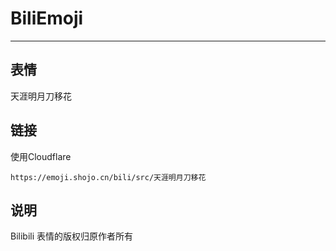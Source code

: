 # BiliEmoji
---
## 表情
天涯明月刀移花
## 链接
使用Cloudflare
```
https://emoji.shojo.cn/bili/src/天涯明月刀移花
```
## 说明
Bilibili 表情的版权归原作者所有
